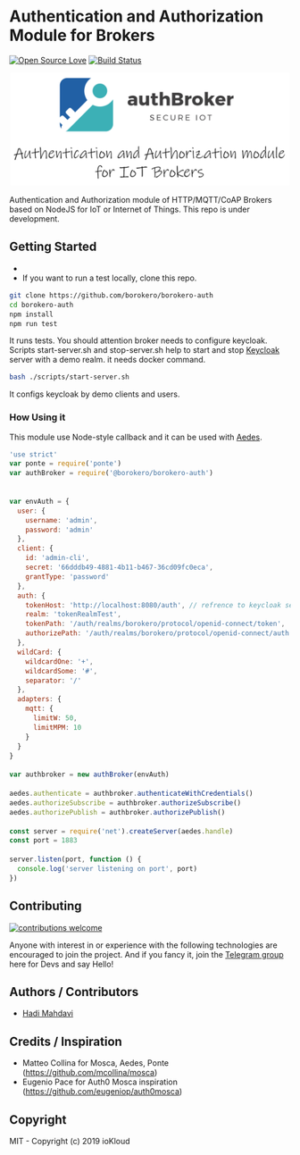 # Authentication and Authorization Module for Brokers

[![Open Source Love](https://badges.frapsoft.com/os/v1/open-source.svg?v=103)](https://github.com/ellerbrock/open-source-badges/) [![Build Status](https://travis-ci.org/borokero/borokero-auth.svg)](https://travis-ci.com/borokero/borokero-auth)

<div align="center">
    <img src="https://github.com/borokero/borokero-auth/blob/master/docs/asset/repository-open-graph.png" width="500px"</img> 
</div>

Authentication and Authorization module of HTTP/MQTT/CoAP Brokers based on NodeJS for IoT or Internet of Things. This repo is under development.


##  Getting Started

* 
* If you want to run a test locally, clone this repo.

``` bash
git clone https://github.com/borokero/borokero-auth
cd borokero-auth
npm install
npm run test
```
It runs tests. You should attention broker needs to configure keycloak. Scripts start-server.sh and stop-server.sh help to start and stop [Keycloak](https://www.keycloak.org/) server with a demo realm. it needs docker command.

``` bash
bash ./scripts/start-server.sh
```
It configs keycloak by demo clients and users. 


### How Using it
This module use Node-style callback and it can be used with [Aedes](https://github.com/mcollina/aedes).

``` js
'use strict'
var ponte = require('ponte')
var authBroker = require('@borokero/borokero-auth')


var envAuth = {
  user: {
    username: 'admin',
    password: 'admin'
  },
  client: {
    id: 'admin-cli',
    secret: '66dddb49-4881-4b11-b467-36cd09fc0eca',
    grantType: 'password'
  },
  auth: {
    tokenHost: 'http://localhost:8080/auth', // refrence to keycloak server that run by test.sh script
    realm: 'tokenRealmTest',
    tokenPath: '/auth/realms/borokero/protocol/openid-connect/token',
    authorizePath: '/auth/realms/borokero/protocol/openid-connect/auth',
  },
  wildCard: {
    wildcardOne: '+',
    wildcardSome: '#',
    separator: '/'
  },
  adapters: {
    mqtt: {
      limitW: 50,
      limitMPM: 10
    }
  }
}

var authbroker = new authBroker(envAuth)

aedes.authenticate = authbroker.authenticateWithCredentials()
aedes.authorizeSubscribe = authbroker.authorizeSubscribe()
aedes.authorizePublish = authbroker.authorizePublish()

const server = require('net').createServer(aedes.handle)
const port = 1883

server.listen(port, function () {
  console.log('server listening on port', port)
})
```



## Contributing

[![contributions welcome](https://img.shields.io/badge/contributions-welcome-brightgreen.svg?style=flat)](https://github.com/dwyl/esta/issues)

Anyone with interest in or experience with the following technologies are encouraged to join the project.
And if you fancy it, join the [Telegram group](t.me/joinchat/AuKmG05CNFTz0bsBny9igg) here for Devs and say Hello!


## Authors / Contributors

* [Hadi Mahdavi](https://twitter.com/kamerdack)



## Credits / Inspiration

* Matteo Collina for Mosca, Aedes, Ponte (https://github.com/mcollina/mosca)
* Eugenio Pace for Auth0 Mosca inspiration (https://github.com/eugeniop/auth0mosca)


## Copyright

MIT - Copyright (c) 2019 ioKloud
